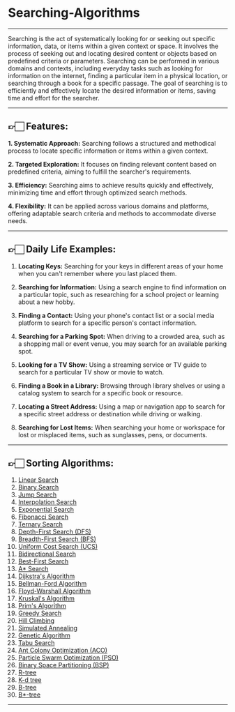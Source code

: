 # Searching-Algorithms
-----

Searching is the act of systematically looking for or seeking out specific information, data, or items within a given context or space. It involves the process of seeking out and locating desired content or objects based on predefined criteria or parameters.
Searching can be performed in various domains and contexts, including everyday tasks such as looking for information on the internet, finding a particular item in a physical location, or searching through a book for a specific passage. The goal of searching is to efficiently and effectively locate the desired information or items, saving time and effort for the searcher.

-----

## 👉🏻 Features:

**1. Systematic Approach:** Searching follows a structured and methodical process to locate specific information or items within a given context.

**2. Targeted Exploration:** It focuses on finding relevant content based on predefined criteria, aiming to fulfill the searcher's requirements.

**3. Efficiency:** Searching aims to achieve results quickly and effectively, minimizing time and effort through optimized search methods.

**4. Flexibility:** It can be applied across various domains and platforms, offering adaptable search criteria and methods to accommodate diverse needs.

-----

## 👉🏻 Daily Life Examples:

1. **Locating Keys:** Searching for your keys in different areas of your home when you can't remember where you last placed them.

2. **Searching for Information:** Using a search engine to find information on a particular topic, such as researching for a school project or learning about a new hobby.

3. **Finding a Contact:** Using your phone's contact list or a social media platform to search for a specific person's contact information.

4. **Searching for a Parking Spot:** When driving to a crowded area, such as a shopping mall or event venue, you may search for an available parking spot.

5. **Looking for a TV Show:** Using a streaming service or TV guide to search for a particular TV show or movie to watch.

6. **Finding a Book in a Library:** Browsing through library shelves or using a catalog system to search for a specific book or resource.

7. **Locating a Street Address:** Using a map or navigation app to search for a specific street address or destination while driving or walking.

8. **Searching for Lost Items:** When searching your home or workspace for lost or misplaced items, such as sunglasses, pens, or documents.

-----

## 👉🏻 Sorting Algorithms:

1. [Linear Search]()
2. [Binary Search]()
3. [Jump Search]()
4. [Interpolation Search]()
5. [Exponential Search]()
6. [Fibonacci Search]()
7. [Ternary Search]()
8. [Depth-First Search (DFS)]()
9. [Breadth-First Search (BFS)]()
10. [Uniform Cost Search (UCS)]()
11. [Bidirectional Search]()
12. [Best-First Search]()
13. [A* Search]()
14. [Dijkstra's Algorithm]()
15. [Bellman-Ford Algorithm]()
16. [Floyd-Warshall Algorithm]()
17. [Kruskal's Algorithm]()
18. [Prim's Algorithm]()
19. [Greedy Search]()
20. [Hill Climbing]()
21. [Simulated Annealing]()
22. [Genetic Algorithm]()
23. [Tabu Search]()
24. [Ant Colony Optimization (ACO)]()
25. [Particle Swarm Optimization (PSO)]()
26. [Binary Space Partitioning (BSP)]()
27. [R-tree]()
28. [K-d tree]()
29. [B-tree]()
30. [B*-tree]()

-----